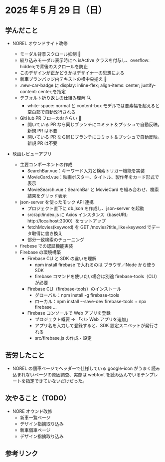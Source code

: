 # 2025 年 5 月 29 日（日）

## 学んだこと

- NOREL オウンドサイト改修

  - モーダル背景スクロール抑制 🛑
  - 絞り込みモーダル表示時に<body>へ isActive クラスを付与し、overflow: hidden;で背後のスクロールを防止
  - このデザインが正かどうかはデザイナーの思想による
  - 新車プランバッジ内テキストの横中央揃え 🎯
  - .new-car-badge に display: inline-flex; align-items: center; justify-content: center;を指定
  - デフォルト折り返しの仕組み理解 🔍
    - white-space: normal と content-box モデルでは要素幅を超えると空白部で自動改行される
  - GitHub PR フローのおさらい 🔄
    - 開いている PR なら同じブランチにコミット＆プッシュで自動反映。新規 PR は不要
    - 開いている PR なら同じブランチにコミット＆プッシュで自動反映。新規 PR は不要

- 映画レビューアプリ
  - 主要コンポーネントの作成
    - SearchBar.vue：キーワード入力と検索トリガー機能を実装
    - MovieCard.vue：映画ポスター、タイトル、製作年をカード形式で表示
    - MovieSearch.vue：SearchBar と MovieCard を組み合わせ、検索結果をグリッド表示
  - json-server を使ったモック API 連携
    - プロジェクト直下に db.json を作成し、json-server を起動
    - src/api/index.js に Axios インスタンス（baseURL: http://localhost:3000）をセットアップ
    - fetchMovies(keyword) を GET /movies?title_like=keyword でデータ取得に書き換え
    - 部分一致検索のチューニング
  - firebese での認証機能実装
  - Firebase の環境構築
    - Firebase CLI と SDK の違いを理解
      - npm install firebase で入れるのは ブラウザ／Node から使う SDK
      - firebase コマンドを使いたい場合は別途 firebase-tools（CLI）が必要
    - Firebase CLI（firebase-tools）のインストール
      - グローバル：npm install -g firebase-tools
      - ローカル：npm install --save-dev firebase-tools + npx firebase …
    - Firebase コンソールで Web アプリを登録
      - プロジェクト概要 → 「</> Web アプリを追加」
      - アプリ名を入力して登録すると、SDK 設定スニペットが発行される
      - src/firebase.js の作成・設定

## 苦労したこと

- NOREL の個車ページでヘッダーで仕様している google-icon がうまく読み込まれないページの原因調査、実際は webfont を読み込んでいるテンプレートを指定できていないだけだった。

## 次やること（TODO）

- NORE オウンド改修
  - 新車一覧ページ
  - デザイン指摘取り込み
  - 新車個車ページ
  - デザイン指摘取り込み

## 参考リンク
